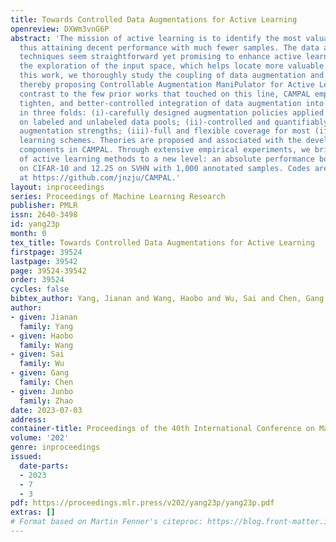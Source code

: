 ```yaml
---
title: Towards Controlled Data Augmentations for Active Learning
openreview: DXWm3vnG6P
abstract: 'The mission of active learning is to identify the most valuable data samples,
  thus attaining decent performance with much fewer samples. The data augmentation
  techniques seem straightforward yet promising to enhance active learning by extending
  the exploration of the input space, which helps locate more valuable samples. In
  this work, we thoroughly study the coupling of data augmentation and active learning,
  thereby proposing Controllable Augmentation ManiPulator for Active Learning. In
  contrast to the few prior works that touched on this line, CAMPAL emphasizes a purposeful,
  tighten, and better-controlled integration of data augmentation into active learning
  in three folds: (i)-carefully designed augmentation policies applied separately
  on labeled and unlabeled data pools; (ii)-controlled and quantifiably optimizable
  augmentation strengths; (iii)-full and flexible coverage for most (if not all) active
  learning schemes. Theories are proposed and associated with the development of key
  components in CAMPAL. Through extensive empirical experiments, we bring the performance
  of active learning methods to a new level: an absolute performance boost of 16.99%
  on CIFAR-10 and 12.25 on SVHN with 1,000 annotated samples. Codes are available
  at https://github.com/jnzju/CAMPAL.'
layout: inproceedings
series: Proceedings of Machine Learning Research
publisher: PMLR
issn: 2640-3498
id: yang23p
month: 0
tex_title: Towards Controlled Data Augmentations for Active Learning
firstpage: 39524
lastpage: 39542
page: 39524-39542
order: 39524
cycles: false
bibtex_author: Yang, Jianan and Wang, Haobo and Wu, Sai and Chen, Gang and Zhao, Junbo
author:
- given: Jianan
  family: Yang
- given: Haobo
  family: Wang
- given: Sai
  family: Wu
- given: Gang
  family: Chen
- given: Junbo
  family: Zhao
date: 2023-07-03
address: 
container-title: Proceedings of the 40th International Conference on Machine Learning
volume: '202'
genre: inproceedings
issued:
  date-parts:
  - 2023
  - 7
  - 3
pdf: https://proceedings.mlr.press/v202/yang23p/yang23p.pdf
extras: []
# Format based on Martin Fenner's citeproc: https://blog.front-matter.io/posts/citeproc-yaml-for-bibliographies/
---
```

